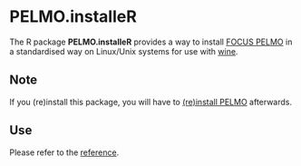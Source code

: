 # PELMO.installeR

The R package **PELMO.installeR** provides a way to install 
[FOCUS PELMO](http://esdac.jrc.ec.europa.eu/projects/pelmo)
in a standardised way on Linux/Unix systems for use with 
[wine](https://www.winehq.org).

## Note

If you (re)install this package, you will have to 
[(re)install PELMO](http://jranke.github.io/PELMO.installeR/reference/install_PELMO.html) afterwards.

## Use

Please refer to the [reference](http://jranke.github.io/PELMO.installeR/reference/index.html).
